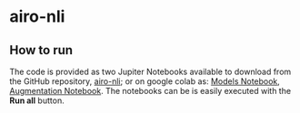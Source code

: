 # airo-nli

## How to run
The code is provided as two Jupiter Notebooks available to download from the GitHub repository, [airo-nli](https://github.com/leeoos/airo-nli.git); or on google colab as: [Models Notebook](https://colab.research.google.com/drive/1HCrbDVQO9w9rn10TOccKvKGlby_tAYKu?usp=sharing), [Augmentation Notebook](https://drive.google.com/file/d/1c09KioIO0Bm3HasV0CPFiZSd71GXmxU7/view?usp=sharing). The notebooks can be is easily executed with the **Run all** button.